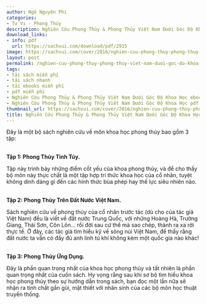 ```yaml
---
author: Ngô Nguyên Phi
categories:
- Tử Vi - Phong Thủy
description: Nghiên Cứu Phong Thủy & Phong Thủy Việt Nam Dưới Góc Độ Khoa Học
download_links:
- info: pdf
  url: https://sachvui.com/download/pdf/2915
image: https://sachvui.com/cover/2016/nghien-cuu-phong-thuy-phong-thuy-viet-nam-duoi-goc-do-khoa-hoc.jpg
layout: post
permalink: /nghien-cuu-phong-thuy-phong-thuy-viet-nam-duoi-goc-do-khoa-hoc.html
tags:
- tải sách miễn phí
- tải sách nhanh
- tải ebooks miễn phí
- pdf miễn phí
- Nghiên Cứu Phong Thủy & Phong Thủy Việt Nam Dưới Góc Độ Khoa Học ebook
- Nghiên Cứu Phong Thủy & Phong Thủy Việt Nam Dưới Góc Độ Khoa Học pdf
thumbnail_url: https://sachvui.com/cover/2016/nghien-cuu-phong-thuy-phong-thuy-viet-nam-duoi-goc-do-khoa-hoc.jpg
title: Nghiên Cứu Phong Thủy & Phong Thủy Việt Nam Dưới Góc Độ Khoa Học
---
```


 <div class="item-desc text-justify"> <p>Đây là một bộ sách nghiên cứu về môn khoa học phong thủy bao gồm 3 tập:<br> </p><p><strong>Tập 1: Phong Thủy Tinh Túy.</strong></p><p>Tập này trình bày những điểm cốt yếu của khoa phong thủy, và để cho thấy bộ môn này thực chất là một tập hợp tri thức khoa học của cổ nhân, tuyệt không dính dáng gì đến các hình thức bùa phép hay thế lực siêu nhiên nào.<br> </p><p><strong>Tập 2: Phong Thủy Trên Đất Nước Việt Nam.</strong></p><p>Sách nghiên cứu về phong thủy của cổ nhân trước tác (dù cho của tác giả Việt Nam) đều là viết về đất nước Trung Quốc, với những Hoàng Hà, Trường Giang, Thái Sơn, Côn Lôn... rồi đời sau cứ thế mà sao chép, thành ra xa rời thực tế. Ở đây, các tác giả tìm hiểu kỹ về sông núi Việt Nam, để thấy rằng đất nước ta vẫn có đầy đủ anh linh tú khí không kém một quốc gia nào khác!<br> </p><p><strong>Tập 3: Phong Thủy Ứng Dụng.</strong></p><p>Đây là phần quan trọng nhất của khoa học phong thủy và tất nhiên là phần quan trọng nhất của cuốn sách. Hy vọng rằng sau khi sơ bộ tìm hiểu khoa học phong thủy theo sự hướng dẫn trong sách, bạn đọc một lần nữa sẽ nhận ra tính chất gần gũi, mật thiết với nhân sinh của các bộ môn học thuật truyền thống.</p> </div>